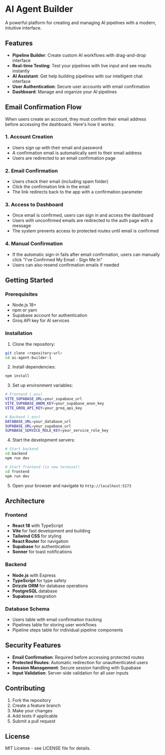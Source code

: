 # AI Agent Builder

A powerful platform for creating and managing AI pipelines with a modern, intuitive interface.

## Features

- **Pipeline Builder**: Create custom AI workflows with drag-and-drop interface
- **Real-time Testing**: Test your pipelines with live input and see results instantly
- **AI Assistant**: Get help building pipelines with our intelligent chat interface
- **User Authentication**: Secure user accounts with email confirmation
- **Dashboard**: Manage and organize your AI pipelines

## Email Confirmation Flow

When users create an account, they must confirm their email address before accessing the dashboard. Here's how it works:

### 1. Account Creation
- Users sign up with their email and password
- A confirmation email is automatically sent to their email address
- Users are redirected to an email confirmation page

### 2. Email Confirmation
- Users check their email (including spam folder)
- Click the confirmation link in the email
- The link redirects back to the app with a confirmation parameter

### 3. Access to Dashboard
- Once email is confirmed, users can sign in and access the dashboard
- Users with unconfirmed emails are redirected to the auth page with a message
- The system prevents access to protected routes until email is confirmed

### 4. Manual Confirmation
- If the automatic sign-in fails after email confirmation, users can manually click "I've Confirmed My Email - Sign Me In"
- Users can also resend confirmation emails if needed

## Getting Started

### Prerequisites
- Node.js 18+ 
- npm or yarn
- Supabase account for authentication
- Groq API key for AI services

### Installation

1. Clone the repository:
```bash
git clone <repository-url>
cd ai-agent-builder-1
```

2. Install dependencies:
```bash
npm install
```

3. Set up environment variables:
```bash
# Frontend (.env)
VITE_SUPABASE_URL=your_supabase_url
VITE_SUPABASE_ANON_KEY=your_supabase_anon_key
VITE_GROQ_API_KEY=your_groq_api_key

# Backend (.env)
DATABASE_URL=your_database_url
SUPABASE_URL=your_supabase_url
SUPABASE_SERVICE_ROLE_KEY=your_service_role_key
```

4. Start the development servers:
```bash
# Start backend
cd backend
npm run dev

# Start frontend (in new terminal)
cd frontend
npm run dev
```

5. Open your browser and navigate to `http://localhost:5173`

## Architecture

### Frontend
- **React 18** with TypeScript
- **Vite** for fast development and building
- **Tailwind CSS** for styling
- **React Router** for navigation
- **Supabase** for authentication
- **Sonner** for toast notifications

### Backend
- **Node.js** with Express
- **TypeScript** for type safety
- **Drizzle ORM** for database operations
- **PostgreSQL** database
- **Supabase** integration

### Database Schema
- Users table with email confirmation tracking
- Pipelines table for storing user workflows
- Pipeline steps table for individual pipeline components

## Security Features

- **Email Confirmation**: Required before accessing protected routes
- **Protected Routes**: Automatic redirection for unauthenticated users
- **Session Management**: Secure session handling with Supabase
- **Input Validation**: Server-side validation for all user inputs

## Contributing

1. Fork the repository
2. Create a feature branch
3. Make your changes
4. Add tests if applicable
5. Submit a pull request

## License

MIT License - see LICENSE file for details.
